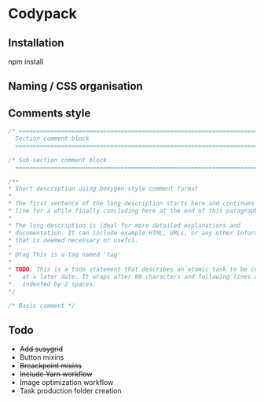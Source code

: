 # Codypack
## Installation

npm install

## Naming / CSS organisation


## Comments style
```css
/* ==========================================================================
  Section comment block
  ========================================================================== */

/* Sub-section comment block
  ========================================================================== */

/**
* Short description using Doxygen-style comment format
*
* The first sentence of the long description starts here and continues on this
* line for a while finally concluding here at the end of this paragraph.
*
* The long description is ideal for more detailed explanations and
* documentation. It can include example HTML, URLs, or any other information
* that is deemed necessary or useful.
*
* @tag This is a tag named 'tag'
*
* TODO: This is a todo statement that describes an atomic task to be completed
*   at a later date. It wraps after 80 characters and following lines are
*   indented by 2 spaces.
*/

/* Basic comment */
```

## Todo
* ~~Add susygrid~~
* Button mixins
* ~~Breackpoint mixins~~
* ~~Include Yarn workflow~~
* Image optimization workflow
* Task production folder creation

